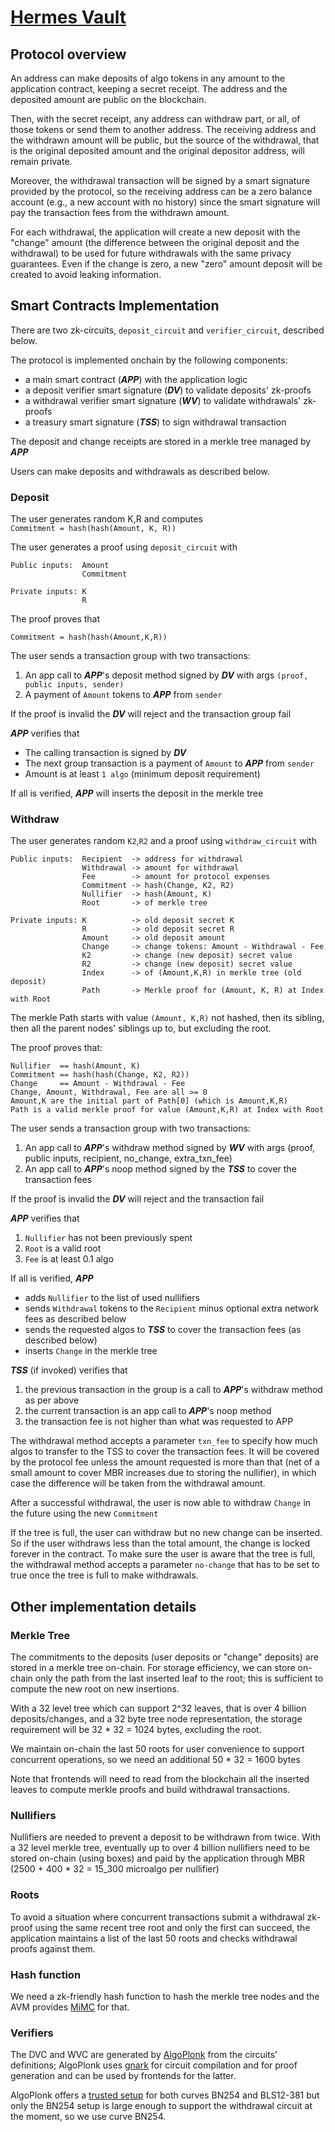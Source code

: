 # [Hermes Vault](https://github.com/giuliop/HermesVault)
## Protocol overview

An address can make deposits of algo tokens in any amount to the application
contract, keeping a secret receipt. The address and the deposited amount are
public on the blockchain.

Then, with the secret receipt, any address can withdraw part, or all, of those
tokens or send them to another address. The receiving address and the withdrawn
amount will be public, but the source of the withdrawal, that is the original
deposited amount and the original depositor address, will remain private.

Moreover, the withdrawal transaction will be signed by a smart signature provided
by the protocol, so the receiving address can be a zero balance account
(e.g., a new account with no history) since the smart signature will pay the
transaction fees from the withdrawn amount.

For each withdrawal, the application will create a new deposit with the "change"
amount (the difference between the original deposit and the withdrawal) to be used
for future withdrawals with the same privacy guarantees. Even if the change is
zero, a new "zero" amount deposit will be created to avoid leaking information.


## Smart Contracts Implementation

There are two zk-circuits, `deposit_circuit` and `verifier_circuit`, described below.

The protocol is implemented onchain by the following components:
  - a main smart contract (***APP***) with the application logic
  - a deposit verifier smart signature (***DV***) to validate deposits' zk-proofs
  - a withdrawal verifier smart signature (***WV***) to validate withdrawals' zk-proofs
  - a treasury smart signature (***TSS***) to sign withdrawal transaction

The deposit and change receipts are stored in a merkle tree managed by ***APP***

Users can make deposits and withdrawals as described below.

### Deposit
The user generates random K,R and computes  
`Commitment = hash(hash(Amount, K, R))`

The user generates a proof using `deposit_circuit` with
```
Public inputs:  Amount
                Commitment

Private inputs: K
                R
```
The proof proves that  
```
Commitment = hash(hash(Amount,K,R))
```

The user sends a transaction group with two transactions:
1. An app call to ***APP***'s deposit method signed by ***DV*** with args `(proof, public inputs, sender)`
2. A payment of `Amount` tokens to ***APP*** from `sender`

If the proof is invalid the ***DV*** will reject and the transaction group fail

***APP*** verifies that
* The calling transaction is signed by ***DV***
* The next group transaction is a payment of `Amount` to ***APP*** from `sender`
* Amount is at least `1 algo` (minimum deposit requirement)

If all is verified, ***APP*** will inserts the deposit in the merkle tree

### Withdraw
The user generates random `K2`,`R2` and a proof using `withdraw_circuit` with
```
Public inputs:  Recipient  -> address for withdrawal
                Withdrawal -> amount for withdrawal
                Fee        -> amount for protocol expenses
                Commitment -> hash(Change, K2, R2)
                Nullifier  -> hash(Amount, K)
                Root       -> of merkle tree

Private inputs: K          -> old deposit secret K
                R          -> old deposit secret R
                Amount     -> old deposit amount
                Change     -> change tokens: Amount - Withdrawal - Fee
                K2         -> change (new deposit) secret value
                R2         -> change (new deposit) secret value
                Index      -> of (Amount,K,R) in merkle tree (old deposit)
                Path       -> Merkle proof for (Amount, K, R) at Index with Root
```

The merkle Path starts with value `(Amount, K,R)` not hashed, then its
sibling, then all the parent nodes' siblings up to, but excluding the root.

The proof proves that:
```
Nullifier  == hash(Amount, K)
Commitment == hash(hash(Change, K2, R2))
Change     == Amount - Withdrawal - Fee
Change, Amount, Withdrawal, Fee are all >= 0
Amount,K are the initial part of Path[0] (which is Amount,K,R)
Path is a valid merkle proof for value (Amount,K,R) at Index with Root
```

The user sends a transaction group with two transactions:
1. An app call to ***APP***'s withdraw method signed by ***WV*** with args (proof, public inputs, recipient, no_change, extra_txn_fee)
2. An app call to ***APP***'s noop method signed by the ***TSS*** to cover the transaction fees

If the proof is invalid the ***DV*** will reject and the transaction fail

***APP*** verifies that
1. `Nullifier` has not been previously spent
2. `Root` is a valid root
3. `Fee` is at least 0.1 algo

If all is verified, ***APP***
- adds `Nullifier` to the list of used nullifiers
- sends `Withdrawal` tokens to the `Recipient` minus optional extra network fees
  as described below
- sends the requested algos to ***TSS*** to cover the transaction fees (as described below)
- inserts `Change` in the merkle tree

***TSS*** (if invoked) verifies that
1. the previous transaction in the group is a call to ***APP***'s withdraw method as per above
2. the current transaction is an app call to ***APP***'s noop method
3. the transaction fee is not higher than what was requested to APP

The withdrawal method accepts a parameter `txn_fee` to specify how much algos to transfer to the TSS to cover the transaction fees. It will be covered by the protocol fee unless the amount requested is more than that (net of a small amount to cover MBR increases due to storing the nullifier), in which case the difference will be taken from the withdrawal amount.

After a successful withdrawal, the user is now able to withdraw `Change` in the
future using the new `Commitment` 

If the tree is full, the user can withdraw but no new change can be inserted.
So if the user withdraws less than the total amount, the change is locked forever in the contract.
To make sure the user is aware that the tree is full, the withdrawal method accepts a parameter `no-change` that has to be set to true once the tree is full to make withdrawals.

## Other implementation details

### Merkle Tree
The commitments to the deposits (user deposits or "change" deposits) are stored in a merkle tree on-chain. For storage efficiency, we can store on-chain only the path from the last inserted leaf to the root; this is sufficient to compute the new root on new insertions.

With a 32 level tree which can support 2^32 leaves, that is over 4 billion deposits/changes, and a 32 byte tree node representation, the storage requirement will be 32 * 32 = 1024 bytes, excluding the root.

We maintain on-chain the last 50 roots for user convenience to support concurrent operations, so we need an additional 50 * 32 = 1600 bytes

Note that frontends will need to read from the blockchain all the inserted leaves to compute merkle proofs and build withdrawal transactions.

### Nullifiers

Nullifiers are needed to prevent a deposit to be withdrawn from twice. With a 32 level merkle tree, eventually up to over 4 billion nullifiers need to be stored on-chain (using boxes) and paid by the application through MBR (2500 + 400 * 32 = 15_300 microalgo per nullifier)

### Roots

To avoid a situation where concurrent transactions submit a withdrawal zk-proof using the same recent tree root and only the first can succeed, the application maintains a list of the last 50 roots and checks withdrawal proofs against them.

### Hash function

We need a zk-friendly hash function to hash the merkle tree nodes and the AVM provides [MiMC](https://developer.algorand.org/docs/get-details/dapps/avm/teal/opcodes/v11/#mimc) for that.

### Verifiers

The DVC and WVC are generated by [AlgoPlonk](https://github.com/giuliop/AlgoPlonk) from the circuits' definitions; AlgoPlonk uses [gnark](https://github.com/Consensys/gnark) for circuit compilation and for proof generation and can be used by frontends for the latter.

AlgoPlonk offers a [trusted setup](https://github.com/giuliop/AlgoPlonk#trusted-setup) for both curves BN254 and BLS12-381 but only the BN254 setup is large enough to support the withdrawal circuit at the moment, so we use curve BN254.
